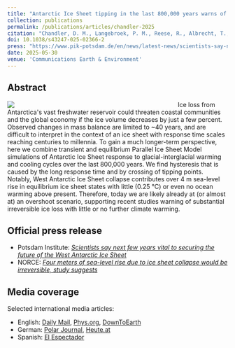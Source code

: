 ```yaml
---
title: "Antarctic Ice Sheet tipping in the last 800,000 years warns of future ice loss"
collection: publications
permalink: /publications/articles/chandler-2025
citation: "Chandler, D. M., Langebroek, P. M., Reese, R., Albrecht, T., <b>Garbe, J.</b>, Winkelmann, R.: <i>Antarctic Ice Sheet tipping in the last 800,000 years warns of future ice loss</i>, Communications Earth & Environment, 6, 420, DOI: <a href='https://doi.org/10.1038/s43247-025-02366-2'>10.1038/s43247-025-02366-2</a>, 2025. <span style='color: LimeGreen;' title='Open Access'><i class='ai ai-open-access' aria-hidden='true'></i></span>"
doi: 10.1038/s43247-025-02366-2
press: "https://www.pik-potsdam.de/en/news/latest-news/scientists-say-next-few-years-vital-to-securing-the-future-of-the-west-antarctic-ice-sheet"
date: 2025-05-30
venue: 'Communications Earth & Environment'
---
```


## Abstract
<div style="float: left; margin-right: 10px; width: 380px;">
    <img src="https://media.springernature.com/full/springer-static/image/art:10.1038%2Fs43247-025-02366-2/MediaObjects/43247_2025_2366_Fig3_HTML.png?as=webp">
</div>
Ice loss from Antarctica's vast freshwater reservoir could threaten coastal communities and the global economy if the ice volume decreases by just a few percent. Observed changes in mass balance are limited to  ~40 years, and are difficult to interpret in the context of an ice sheet with response time scales reaching centuries to millennia. To gain a much longer-term perspective, here we combine transient and equilibrium Parallel Ice Sheet Model simulations of Antarctic Ice Sheet response to glacial-interglacial warming and cooling cycles over the last 800,000 years. We find hysteresis that is caused by the long response time and by crossing of tipping points. Notably, West Antarctic Ice Sheet collapse contributes over 4 m sea-level rise in equilibrium ice sheet states with little (0.25 °C) or even no ocean warming above present. Therefore, today we are likely already at (or almost at) an overshoot scenario, supporting recent studies warning of substantial irreversible ice loss with little or no further climate warming.

## Official press release
- Potsdam Institute: *[Scientists say next few years vital to securing the future of the West Antarctic Ice Sheet](https://www.pik-potsdam.de/en/news/latest-news/scientists-say-next-few-years-vital-to-securing-the-future-of-the-west-antarctic-ice-sheet "https://www.pik-potsdam.de/en/news/latest-news/scientists-say-next-few-years-vital-to-securing-the-future-of-the-west-antarctic-ice-sheet")*
- NORCE: *[Four meters of sea-level rise due to ice sheet collapse would be irreversible, study suggests](https://www.norceresearch.no/en/news/scientists-say-next-few-years-vital-to-securing-the-future-of-the-west-antarctic-ice-sheet "https://www.norceresearch.no/en/news/scientists-say-next-few-years-vital-to-securing-the-future-of-the-west-antarctic-ice-sheet")*

## Media coverage
Selected international media articles:

- English: [Daily Mail](https://www.dailymail.co.uk/sciencetech/article-14776065/West-Antarctic-Ice-Sheet-collapse.html "https://www.dailymail.co.uk/sciencetech/article-14776065/West-Antarctic-Ice-Sheet-collapse.html"), [Phys.org](https://phys.org/news/2025-06-scientists-years-vital-future-west.html "https://phys.org/news/2025-06-scientists-years-vital-future-west.html"), [DownToEarth](https://www.downtoearth.org.in/climate-change/antarctic-ice-sheet-may-have-reached-tipping-point-of-no-return-study "https://www.downtoearth.org.in/climate-change/antarctic-ice-sheet-may-have-reached-tipping-point-of-no-return-study")
- German: [Polar Journal](https://polarjournal.net/de/westantarktischer-eisschild-vor-dem-kipppunkt-die-naechsten-jahre-sind-entscheidend/ "https://polarjournal.net/de/westantarktischer-eisschild-vor-dem-kipppunkt-die-naechsten-jahre-sind-entscheidend/"), [Heute.at](https://www.heute.at/s/antarktis-eisschild-vor-kollaps-meer-steigt-4-meter-120112123 "https://www.heute.at/s/antarktis-eisschild-vor-kollaps-meer-steigt-4-meter-120112123")
- Spanish: [El Espectador](https://www.elespectador.com/ambiente/el-colapso-de-la-antartida-aun-se-puede-evitar-segun-cientificos/ "https://www.elespectador.com/ambiente/el-colapso-de-la-antartida-aun-se-puede-evitar-segun-cientificos/")
